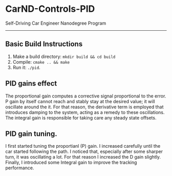 # CarND-Controls-PID
Self-Driving Car Engineer Nanodegree Program

---


## Basic Build Instructions

1. Make a build directory: `mkdir build && cd build`
2. Compile: `cmake .. && make`
3. Run it: `./pid`. 

## PID gains effect

The proportional gain computes a corrective signal proportional to the error. P gain by itself cannot reach and stably stay at the desired value; it will oscillate around the it. For that reason, the derivative term is employed that introduces damping to the system, acting as a remedy to these oscillations. The integral gain is responsible for taking care any steady state offsets. 

## PID gain tuning.
I first started tuning the proportianl (P) gain. I increased carefully until the car started following the path. I noticed that, especially after some sharper turn, it was oscillating a lot. For that reason I increased the D gain slightly. Finally, I introduced some Integral gain to improve the tracking performance.
